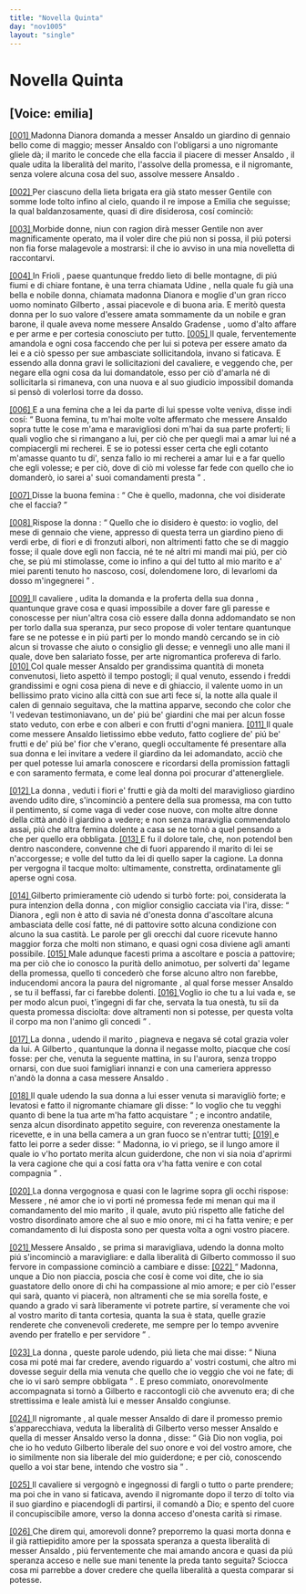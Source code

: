 ```yaml
---
title: "Novella Quinta"
day: "nov1005"
layout: "single"
---
```

<div id="nov1005" type="novella" who="emilia">
 <h1>
  Novella Quinta
 </h1>
 <p>
  <h2>
   [Voice: emilia]
  </h2>
 </p>
 <argument>
  <p>
   <a href="{{ site.baseurl }}enDecameron/nov1005#p00050001" id="p00050001">
    [001]
   </a>
   <name persref="dianora" type="person">
    Madonna Dianora
   </name>
   domanda a
   <name persref="ansaldo" type="person">
    messer Ansaldo
   </name>
   un giardino di gennaio bello come di maggio;
   <name persref="ansaldo" type="person">
    messer Ansaldo
   </name>
   con l'obligarsi a uno
   <name persref="negromante-1005" type="person">
    nigromante
   </name>
   gliele d&agrave;;
   <name persref="gilberto" type="person">
    il marito
   </name>
   le concede che ella faccia il piacere di
   <name persref="ansaldo" type="person">
    messer Ansaldo
   </name>
   , il quale udita la liberalit&agrave; del marito, l'assolve della promessa, e il nigromante, senza volere alcuna cosa del suo, assolve
   <name persref="ansaldo" type="person">
    messere Ansaldo
   </name>
   .
  </p>
 </argument>
 <div3 type="commentary" who="author">
  <p>
   <a href="{{ site.baseurl }}enDecameron/nov1005#p00050002" id="p00050002">
    [002]
   </a>
   Per ciascuno della lieta brigata era gi&agrave; stato
   <name persref="gentile" type="person">
    messer Gentile
   </name>
   con somme lode tolto infino al cielo, quando
   <name persref="panfilo" type="person">
    il re
   </name>
   impose a
   <name persref="emilia" type="person">
    Emilia
   </name>
   che seguisse; la qual baldanzosamente, quasi di dire disiderosa, cos&iacute; cominci&ograve;:
  </p>
 </div3>
 <div3 type="commentary" who="emilia">
  <p>
   <a href="{{ site.baseurl }}enDecameron/nov1005#p00050003" id="p00050003">
    [003]
   </a>
   Morbide donne, niun con ragion dir&agrave;
   <name persref="gentile" type="person">
    messer Gentile
   </name>
   non aver magnificamente operato, ma il voler dire che pi&uacute; non si possa, il pi&uacute; potersi non fia forse malagevole a mostrarsi: il che io avviso in una mia novelletta di raccontarvi.
  </p>
 </div3>
 <p>
  <a href="{{ site.baseurl }}enDecameron/nov1005#p00050004" id="p00050004">
   [004]
  </a>
  In
  <name placeref="friuli" type="place">
   Frioli
  </name>
  , paese quantunque freddo lieto di belle montagne, di pi&uacute; fiumi e di chiare fontane, &egrave; una terra chiamata
  <name placeref="udine" type="place">
   Udine
  </name>
  , nella quale fu gi&agrave; una bella e nobile donna, chiamata
  <name persref="dianora" type="person">
   madonna Dianora
  </name>
  e moglie d'un gran ricco uomo nominato
  <name persref="gilberto" type="person">
   Gilberto
  </name>
  , assai piacevole e di buona aria. E merit&ograve; questa donna per lo suo valore d'essere amata sommamente da un nobile e gran barone, il quale aveva nome
  <name persref="ansaldo" type="person">
   messere Ansaldo Gradense
  </name>
  , uomo d'alto affare e per arme e per cortesia conosciuto per tutto.
  <a href="{{ site.baseurl }}enDecameron/nov1005#p00050005" id="p00050005">
   [005]
  </a>
  Il quale, ferventemente amandola e ogni cosa faccendo che per lui si poteva per essere amato da lei e a ci&ograve; spesso per sue ambasciate sollicitandola, invano si faticava. E essendo alla
  <name persref="dianora" type="person">
   donna
  </name>
  gravi le sollicitazioni del cavaliere, e veggendo che, per negare ella ogni cosa da lui domandatole, esso per ci&ograve; d'amarla n&eacute; di sollicitarla si rimaneva, con una nuova e al suo giudicio impossibil domanda si pens&ograve; di volerlosi torre da dosso.
 </p>
 <p>
  <a href="{{ site.baseurl }}enDecameron/nov1005#p00050006" id="p00050006">
   [006]
  </a>
  E a una
  <name persref="femina-1005" type="person">
   femina
  </name>
  che a lei da parte di lui spesse volte veniva, disse indi cos&iacute;:
  <q direct="unspecified" who="dianora">
   Buona femina, tu m'hai molte volte affermato che
   <name persref="ansaldo" type="person">
    messere Ansaldo
   </name>
   sopra tutte le cose m'ama e maravigliosi doni m'hai da sua parte proferti; li quali voglio che si rimangano a lui, per ci&ograve; che per quegli mai a amar lui n&eacute; a compiacergli mi recherei. E se io potessi esser certa che egli cotanto m'amasse quanto tu di', senza fallo io mi recherei a amar lui e a far quello che egli volesse; e per ci&ograve;, dove di ci&ograve; mi volesse far fede con quello che io domander&ograve;, io sarei a' suoi comandamenti presta
  </q>
  .
 </p>
 <p>
  <a href="{{ site.baseurl }}enDecameron/nov1005#p00050007" id="p00050007">
   [007]
  </a>
  Disse
  <name persref="femina-1005" type="person">
   la buona femina
  </name>
  :
  <q direct="unspecified" who="femina-1005">
   Che &egrave; quello, madonna, che voi disiderate che el faccia?
  </q>
 </p>
 <p>
  <a href="{{ site.baseurl }}enDecameron/nov1005#p00050008" id="p00050008">
   [008]
  </a>
  Rispose
  <name persref="dianora" type="person">
   la donna
  </name>
  :
  <q direct="unspecified" who="dianora">
   Quello che io disidero &egrave; questo: io voglio, del mese di gennaio che viene, appresso di questa terra un giardino pieno di verdi erbe, di fiori e di fronzuti albori, non altrimenti fatto che se di maggio fosse; il quale dove egli non faccia, n&eacute; te n&eacute; altri mi mandi mai pi&uacute;, per ci&ograve; che, se pi&uacute; mi stimolasse, come io infino a qui del tutto al mio marito e a' miei parenti tenuto ho nascoso, cos&iacute;, dolendomene loro, di levarlomi da dosso m'ingegnerei
  </q>
  .
 </p>
 <p>
  <a href="{{ site.baseurl }}enDecameron/nov1005#p00050009" id="p00050009">
   [009]
  </a>
  <name persref="ansaldo" type="person">
   Il cavaliere
  </name>
  , udita la domanda e la proferta della sua
  <name persref="dianora" type="person">
   donna
  </name>
  , quantunque grave cosa e quasi impossibile a dover fare gli paresse e conoscesse per niun'altra cosa ci&ograve; essere dalla donna addomandato se non per torlo dalla sua speranza, pur seco propose di voler tentare quantunque fare se ne potesse e in pi&uacute; parti per lo mondo mand&ograve; cercando se in ci&ograve; alcun si trovasse che aiuto o consiglio gli desse; e vennegli
  <name persref="negromante-1005" type="person">
   uno
  </name>
  alle mani il quale, dove ben salariato fosse, per arte nigromantica profereva di farlo.
  <a href="{{ site.baseurl }}enDecameron/nov1005#p00050010" id="p00050010">
   [010]
  </a>
  Col quale
  <name persref="ansaldo" type="person">
   messer Ansaldo
  </name>
  per grandissima quantit&agrave; di moneta convenutosi, lieto aspett&ograve; il tempo postogli; il qual venuto, essendo i freddi grandissimi e ogni cosa piena di neve e di ghiaccio, il valente uomo in un bellissimo
  <name placeref="prato-1005" type="place">
   prato
  </name>
  vicino alla
  <name placeref="udine" type="place">
   citt&agrave;
  </name>
  con sue arti fece s&iacute;, la notte alla quale il calen di gennaio seguitava, che la mattina apparve, secondo che color che 'l vedevan testimoniavano, un de' pi&uacute; be' giardini che mai per alcun fosse stato veduto, con erbe e con alberi e con frutti d'ogni maniera.
  <a href="{{ site.baseurl }}enDecameron/nov1005#p00050011" id="p00050011">
   [011]
  </a>
  Il quale come messere Ansaldo lietissimo ebbe veduto, fatto cogliere de' pi&uacute; be' frutti e de' pi&uacute; be' fior che v'erano, quegli occultamente f&eacute; presentare alla sua donna e lei invitare a vedere
  <name placeref="giardino-1005" type="place">
   il giardino
  </name>
  da lei adomandato, acci&ograve; che per quel potesse lui amarla conoscere e ricordarsi della promission fattagli e con saramento fermata, e come leal donna poi procurar d'attenergliele.
 </p>
 <p>
  <a href="{{ site.baseurl }}enDecameron/nov1005#p00050012" id="p00050012">
   [012]
  </a>
  <name persref="dianora" type="person">
   La donna
  </name>
  , veduti i fiori e' frutti e gi&agrave; da molti del maraviglioso giardino avendo udito dire, s'incominci&ograve; a pentere della sua promessa, ma con tutto il pentimento, s&iacute; come vaga di veder cose nuove, con molte altre donne della
  <name placeref="udine" type="place">
   citt&agrave;
  </name>
  and&ograve; il giardino a vedere; e non senza maraviglia commendatolo assai, pi&uacute; che altra femina dolente a casa se ne torn&ograve; a quel pensando a che per quello era obbligata.
  <a href="{{ site.baseurl }}enDecameron/nov1005#p00050013" id="p00050013">
   [013]
  </a>
  E fu il dolore tale, che, non potendol ben dentro nascondere, convenne che di fuori apparendo
  <name persref="gilberto" type="person">
   il marito
  </name>
  di lei se n'accorgesse; e volle del tutto da lei di quello saper la cagione. La donna per vergogna il tacque molto: ultimamente, constretta, ordinatamente gli aperse ogni cosa.
 </p>
 <p>
  <a href="{{ site.baseurl }}enDecameron/nov1005#p00050014" id="p00050014">
   [014]
  </a>
  <name persref="gilberto" type="person">
   Gilberto
  </name>
  primieramente ci&ograve; udendo si turb&ograve; forte: poi, considerata la pura intenzion della
  <name persref="dianora" type="person">
   donna
  </name>
  , con miglior consiglio cacciata via l'ira, disse:
  <q direct="unspecified" who="gilberto">
   <name persref="dianora" type="person">
    Dianora
   </name>
   , egli non &egrave; atto di savia n&eacute; d'onesta donna d'ascoltare alcuna ambasciata delle cos&iacute; fatte, n&eacute; di pattovire sotto alcuna condizione con alcuno la sua castit&agrave;. Le parole per gli orecchi dal cuore ricevute hanno maggior forza che molti non stimano, e quasi ogni cosa diviene agli amanti possibile.
   <a href="{{ site.baseurl }}enDecameron/nov1005#p00050015" id="p00050015">
    [015]
   </a>
   Male adunque facesti prima a ascoltare e poscia a pattovire; ma per ci&ograve; che io conosco la purit&agrave; dello animotuo, per solverti da' legame della promessa, quello ti conceder&ograve; che forse alcuno altro non farebbe, inducendomi ancora la paura del
   <name persref="negromante-1005" type="person">
    nigromante
   </name>
   , al qual forse
   <name persref="ansaldo" type="person">
    messer Ansaldo
   </name>
   , se tu il beffassi, far ci farebbe dolenti.
   <a href="{{ site.baseurl }}enDecameron/nov1005#p00050016" id="p00050016">
    [016]
   </a>
   Voglio io che tu a lui vada e, se per modo alcun puoi, t'ingegni di far che, servata la tua onest&agrave;, tu sii da questa promessa disciolta: dove altramenti non si potesse, per questa volta il corpo ma non l'animo gli concedi
  </q>
  .
 </p>
 <p>
  <a href="{{ site.baseurl }}enDecameron/nov1005#p00050017" id="p00050017">
   [017]
  </a>
  <name persref="dianora" type="person">
   La donna
  </name>
  , udendo
  <name persref="gilberto" type="person">
   il marito
  </name>
  , piagneva e negava s&eacute; cotal grazia voler da lui. A
  <name persref="gilberto" type="person">
   Gilberto
  </name>
  , quantunque la donna il negasse molto, piacque che cos&iacute; fosse: per che, venuta la seguente mattina, in su l'aurora, senza troppo ornarsi, con due suoi
  <name persref="famigliari-1005" type="person">
   famigliari
  </name>
  innanzi e con una
  <name persref="cameriera-1005" type="person">
   cameriera
  </name>
  appresso n'and&ograve; la donna a casa
  <name persref="ansaldo" type="person">
   messere Ansaldo
  </name>
  .
 </p>
 <p>
  <a href="{{ site.baseurl }}enDecameron/nov1005#p00050018" id="p00050018">
   [018]
  </a>
  Il quale udendo la sua
  <name persref="dianora" type="person">
   donna
  </name>
  a lui esser venuta si maravigli&ograve; forte; e levatosi e fatto
  <name persref="negromante-1005" type="person">
   il nigromante
  </name>
  chiamare gli disse:
  <q direct="unspecified" who="ansaldo">
   Io voglio che tu vegghi quanto di bene la tua arte m'ha fatto acquistare
  </q>
  ; e incontro andatile, senza alcun disordinato appetito seguire, con reverenza onestamente la ricevette, e in una bella camera a un gran fuoco se n'entrar tutti;
  <a href="{{ site.baseurl }}enDecameron/nov1005#p00050019" id="p00050019">
   [019]
  </a>
  e fatto lei porre a seder disse:
  <q direct="unspecified">
   Madonna, io vi priego, se il lungo amore il quale io v'ho portato merita alcun guiderdone, che non vi sia noia d'aprirmi la vera cagione che qui a cos&iacute; fatta ora v'ha fatta venire e con cotal compagnia
  </q>
  .
 </p>
 <p>
  <a href="{{ site.baseurl }}enDecameron/nov1005#p00050020" id="p00050020">
   [020]
  </a>
  <name persref="dianora" type="person">
   La donna
  </name>
  vergognosa e quasi con le lagrime sopra gli occhi rispose:
  <name persref="ansaldo" type="person">
   Messere
  </name>
  , n&eacute; amor che io vi porti n&eacute; promessa fede mi menan qui ma il comandamento del mio
  <name persref="gilberto" type="person">
   marito
  </name>
  , il quale, avuto pi&uacute; rispetto alle fatiche del vostro disordinato amore che al suo e mio onore, mi ci ha fatta venire; e per comandamento di lui disposta sono per questa volta a ogni vostro piacere.
 </p>
 <p>
  <a href="{{ site.baseurl }}enDecameron/nov1005#p00050021" id="p00050021">
   [021]
  </a>
  <name persref="ansaldo" type="person">
   Messere Ansaldo
  </name>
  , se prima si maravigliava, udendo
  <name persref="dianora" type="person">
   la donna
  </name>
  molto pi&uacute; s'incominci&ograve; a maravigliare: e dalla liberalit&agrave; di
  <name persref="gilberto" type="person">
   Gilberto
  </name>
  commosso il suo fervore in compassione cominci&ograve; a cambiare e disse:
  <a href="{{ site.baseurl }}enDecameron/nov1005#p00050022" id="p00050022">
   [022]
  </a>
  <q direct="unspecified" who="ansaldo">
   Madonna, unque a Dio non piaccia, poscia che cos&iacute; &egrave; come voi dite, che io sia guastatore dello onore di chi ha compassione al mio amore; e per ci&ograve; l'esser qui sar&agrave;, quanto vi piacer&agrave;, non altramenti che se mia sorella foste, e quando a grado vi sar&agrave; liberamente vi potrete partire, s&iacute; veramente che voi al vostro marito di tanta cortesia, quanta la sua &egrave; stata, quelle grazie renderete che convenevoli crederete, me sempre per lo tempo avvenire avendo per fratello e per servidore
  </q>
  .
 </p>
 <p>
  <a href="{{ site.baseurl }}enDecameron/nov1005#p00050023" id="p00050023">
   [023]
  </a>
  <name persref="dianora" type="person">
   La donna
  </name>
  , queste parole udendo, pi&uacute; lieta che mai disse:
  <q direct="unspecified" who="dianora">
   Niuna cosa mi pot&eacute; mai far credere, avendo riguardo a' vostri costumi, che altro mi dovesse seguir della mia venuta che quello che io veggio che voi ne fate; di che io vi sar&ograve; sempre obbligata
  </q>
  . E preso commiato, onorevolmente accompagnata si torn&ograve; a
  <name persref="gilberto" type="person">
   Gilberto
  </name>
  e raccontogli ci&ograve; che avvenuto era; di che strettissima e leale amist&agrave; lui e
  <name persref="ansaldo" type="person">
   messer Ansaldo
  </name>
  congiunse.
 </p>
 <p>
  <a href="{{ site.baseurl }}enDecameron/nov1005#p00050024" id="p00050024">
   [024]
  </a>
  <name persref="negromante-1005" type="person">
   Il nigromante
  </name>
  , al quale
  <name persref="ansaldo" type="person">
   messer Ansaldo
  </name>
  di dare il promesso premio s'apparecchiava, veduta la liberalit&agrave; di
  <name persref="gilberto" type="person">
   Gilberto
  </name>
  verso
  <name persref="ansaldo" type="person">
   messer Ansaldo
  </name>
  e quella di
  <name persref="ansaldo" type="person">
   messer Ansaldo
  </name>
  verso
  <name persref="dianora" type="person">
   la donna
  </name>
  , disse:
  <q direct="unspecified" who="negromante-1005">
   Gi&agrave; Dio non voglia, poi che io ho veduto
   <name persref="gilberto" type="person">
    Gilberto
   </name>
   liberale del suo onore e voi del vostro amore, che io similmente non sia liberale del mio guiderdone; e per ci&ograve;, conoscendo quello a voi star bene, intendo che vostro sia
  </q>
  .
 </p>
 <p>
  <a href="{{ site.baseurl }}enDecameron/nov1005#p00050025" id="p00050025">
   [025]
  </a>
  <name persref="ansaldo" type="person">
   Il cavaliere
  </name>
  si vergogn&ograve; e ingegnossi di fargli o tutto o parte prendere; ma poi che in vano si faticava, avendo
  <name persref="negromante-1005" type="person">
   il nigromante
  </name>
  dopo il terzo d&iacute; tolto via il suo giardino e piacendogli di partirsi, il comand&ograve; a Dio; e spento del cuore il concupiscibile amore, verso
  <name persref="dianora" type="person">
   la donna
  </name>
  acceso d'onesta carit&agrave; si rimase.
 </p>
 <div3 type="commentary" who="emilia">
  <p>
   <a href="{{ site.baseurl }}enDecameron/nov1005#p00050026" id="p00050026">
    [026]
   </a>
   Che direm qui, amorevoli donne? preporremo la quasi morta
   <name persref="dianora" type="person">
    donna
   </name>
   e il gi&agrave; rattiepidito amore per la spossata speranza a questa liberalit&agrave; di
   <name persref="ansaldo" type="person">
    messer Ansaldo
   </name>
   , pi&uacute; ferventemente che mai amando ancora e quasi da pi&uacute; speranza acceso e nelle sue mani tenente la preda tanto seguita? Sciocca cosa mi parrebbe a dover credere che quella liberalit&agrave; a questa comparar si potesse.
  </p>
 </div3>
</div>